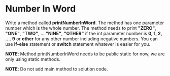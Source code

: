 # Number In Word

Write a method called **printNumberInWord**. The method has one parameter number which is the whole number. The method
needs
to print **"ZERO"**, **"ONE"**, **"TWO"**, ... **"NINE"**, **"OTHER"** if the int parameter number is **0, 1, 2, ....
9** or
**other** for any other number including negative numbers. You can use **if-else** statement or **switch** statement whatever is
easier for you.

**NOTE**: Method printNumberInWord needs to be public static for now, we are only using static methods.

**NOTE**: Do not add main method to solution code.